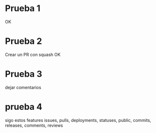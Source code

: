 

# Prueba 1 
OK

# Prueba 2 
Crear un PR con squash OK

# Prueba 3
dejar comentarios

# prueba 4
sigo estos features 
issues, pulls, deployments, statuses, public, commits, releases, comments, reviews

